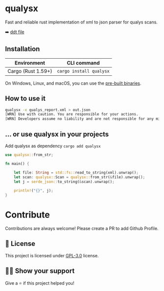 # qualysx
Fast and reliable rust implementation of xml to json parser for qualys scans.

:arrow_right: [ddt file](https://qualysguard.qg2.apps.qualys.eu/scan-1.dtd)

## Installation

| Environment | CLI command |
|-------------|-------------|
| Cargo (Rust 1.59+) | `cargo install qualysx` |

On Windows, Linux, and macOS, you can use the
[pre-built binaries](https://github.com/marcuccio/qualysx/releases).

## How to use it

```bash
qualysx -x qualys_report.xml > out.json
[WRN] Use with caution. You are responsible for your actions.
[WRN] Developers assume no liability and are not responsible for any misuse or damage.
```

## ... or use qualysx in your projects

Add qualysx as dependency
`cargo add qualysx`

```rust
use qualysx::from_str;

fn main() {

    let file: String = std::fs::read_to_string(xml).unwrap();
    let scan: qualysx::Scan = qualysx::from_str(&file).unwrap();
    let j = serde_json::to_string(&scan).unwrap();
    
    println!("{}", j);
}
````

# Contribute

Contributions are always welcome! Please create a PR to add Github Profile.

## :pencil: License

This project is licensed under [GPL-3.0](https://opensource.org/license/gpl-3-0/) license.

## :man_astronaut: Show your support

Give a ⭐️ if this project helped you!
